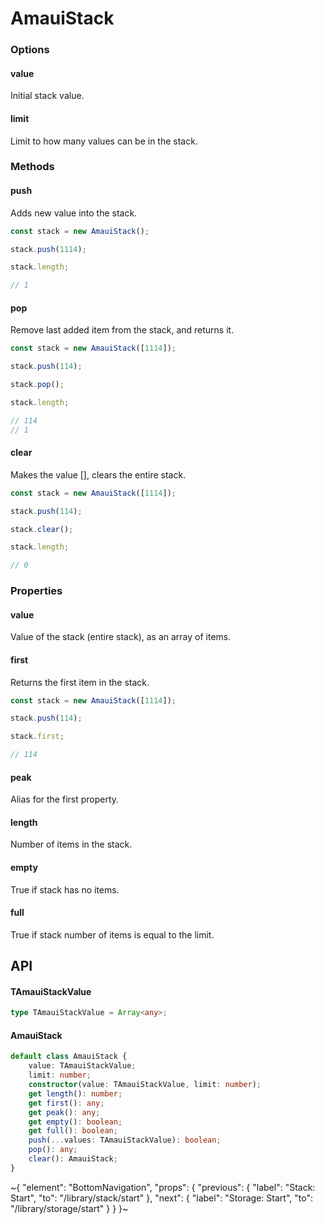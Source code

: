 
# AmauiStack

### Options

#### value

Initial stack value.

#### limit

Limit to how many values can be in the stack.

### Methods

#### push

Adds new value into the stack.

```ts
const stack = new AmauiStack();

stack.push(1114);

stack.length;

// 1
```

#### pop

Remove last added item from the stack, and returns it.

```ts
const stack = new AmauiStack([1114]);

stack.push(114);

stack.pop();

stack.length;

// 114
// 1
```

#### clear

Makes the value [], clears the entire stack.

```ts
const stack = new AmauiStack([1114]);

stack.push(114);

stack.clear();

stack.length;

// 0
```

### Properties

#### value

Value of the stack (entire stack), as an array of items.

#### first

Returns the first item in the stack.

```ts
const stack = new AmauiStack([1114]);

stack.push(114);

stack.first;

// 114
```

#### peak

Alias for the first property.

#### length

Number of items in the stack.

#### empty

True if stack has no items.

#### full

True if stack number of items is equal to the limit.

## API

#### TAmauiStackValue

```ts
type TAmauiStackValue = Array<any>;
```

#### AmauiStack

```ts
default class AmauiStack {
    value: TAmauiStackValue;
    limit: number;
    constructor(value: TAmauiStackValue, limit: number);
    get length(): number;
    get first(): any;
    get peak(): any;
    get empty(): boolean;
    get full(): boolean;
    push(...values: TAmauiStackValue): boolean;
    pop(): any;
    clear(): AmauiStack;
}
```


~{
  "element": "BottomNavigation",
  "props": {
    "previous": {
      "label": "Stack: Start",
      "to": "/library/stack/start"
    },
    "next": {
      "label": "Storage: Start",
      "to": "/library/storage/start"
    }
  }
}~
